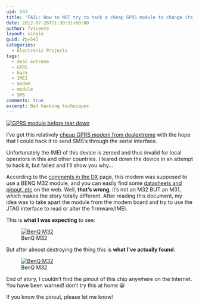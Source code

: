 ```yaml
---
uid: 543
title: 'FAIL: How to NOT try to hack a cheap GPRS module to change its IMEI'
date: 2012-07-26T11:30:51+00:00
author: fvicente
layout: single
guid: ?p=543
categories:
  - Electronic Projects
tags:
  - deal extreme
  - GPRS
  - hack
  - IMEI
  - modem
  - module
  - SMS
comments: true
excerpt: Bad hacking techniques
---
```

<a href="{{ site.baseurl }}/images/gprs_01.jpg" target="_blank"><img src="{{ site.baseurl }}/images/gprs_01.jpg" alt="GPRS module before tear down" title="GPRS module before tear down"/></a>

I&#8217;ve got this relatively [cheap GPRS modem from dealextreme](http://dx.com/p/usb-tri-band-gprs-modem-cell-phone-radio-gsm-900-1800-1900mhz-12057?item=5 "Cheap GPRS Modem DealExtreme") with the hope that I could hack it to send SMS&#8217;s through the serial interface.

Unfortunately the IMEI of this device is zeroed and thus invalid for local operators in this and other countries. I teared down the device in an attempt to hack it, but failed and I&#8217;ll show you why&#8230;

<!--more-->

According to the <a href="http://club.dx.com/reviews/text/12057/107065" title="comments about the modem on DX" target="_blank">comments in the DX</a> page, this modem was supposed to use a BENQ M32 module, and you can easily find some <a href="http://www.sure-electronics.net/rf,audio/GP-GC006-pdf.pdf" title="BENQ M32 datasheet" target="_blank">datasheets and pinout, etc</a> on the web. Well, **that&#8217;s wrong**, it&#8217;s not an M32 BUT an M31, which makes the story totally different. After reading this document, my idea was to take apart the module from the modem board and try to use the JTAG interface to read or alter the firmware/IMEI.

This is **what I was expecting** to see:

<figure>
	<a href="{{ site.baseurl }}/images/benq_m32.png" target="_blank"><img src="{{ site.baseurl }}/images/benq_m32.png" alt="BenQ M32" title="BenQ M32"/></a>
	<figcaption>BenQ M32</figcaption>
</figure>

But after almost destroying the thing this is **what I&#8217;ve actually found**:

<figure>
	<a href="{{ site.baseurl }}/images/gprs_02.jpg" target="_blank"><img src="{{ site.baseurl }}/images/gprs_02.jpg" alt="BenQ M32" title="BenQ M32"/></a>
	<figcaption>BenQ M32</figcaption>
</figure>

End of story, I couldn&#8217;t find the pinout of this chip anywhere on the Internet. You have been warned! don&#8217;t try this at home 😀

If you know the pinout, please let me know!
